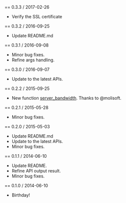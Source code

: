 == 0.3.3 / 2017-02-26

* Verify the SSL certificate

== 0.3.2 / 2016-09-25

* Update README.md

== 0.3.1 / 2016-09-08

* Minor bug fixes.
* Refine args handling.

== 0.3.0 / 2016-09-07

* Update to the latest APIs.

== 0.2.2 / 2015-09-25

* New function [server_bandwidth](https://www.vultr.com/api/#server_bandwidth).
  Thanks to @molisoft.

== 0.2.1 / 2015-05-28

* Minor bug fixes.

== 0.2.0 / 2015-05-03

* Update README.md
* Update to the latest APIs.
* Minor bug fixes.

== 0.1.1 / 2014-06-10

* Update README.
* Refine API output result.
* Minor bug fixes.

== 0.1.0 / 2014-06-10

* Birthday!

